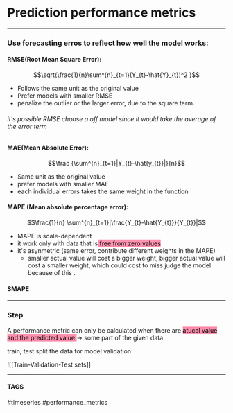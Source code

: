 # Prediction performance metrics


---
### Use forecasting erros to reflect how well the model works:
#### RMSE(Root Mean Square Error):
$$\sqrt{\frac{1}{n}\sum^{n}_{t=1}(Y_{t}-\hat{Y}_{t})^2 }$$
- Follows the same unit as the original value 
- Prefer models with smaller RMSE 
- penalize the outlier or the larger error, due to the square term. 
###### it's possible RMSE choose a off model since it would take the average of the error term

#### MAE(Mean Absolute Error):
$$\frac {\sum^{n}_{t=1}|Y_{t}-\hat{y_{t}}|}{n}$$
- Same unit as the original value
- prefer models with smaller MAE
- each individual errors takes the same weight in the function

#### MAPE (Mean absolute percentage error):
$$\frac{1}{n} \sum^{n}_{t=1}|\frac{Y_{t}-\hat{Y_{t}}}{Y_{t}}|$$

- MAPE is scale-dependent 
- it work only with data that is<mark style="background: #FF5582A6;"> free from zero values </mark>
- it's asynmetric (same error, contribute different weights in the MAPE)
	- smaller actual value will cost a bigger weight, bigger actual value will cost a smaller weight, which could cost to miss judge the model because of this .
#### SMAPE
---
### Step
A performance metric can only be calculated when there are <mark style="background: #FF5582A6;">atucal value and the predicted value </mark> -> some part of the given data


train, test split the data for model validation 

![[Train-Validation-Test sets]]

---

#### TAGS
#timeseries #performance_metrics 